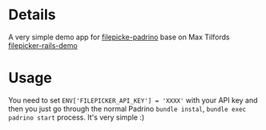 # Details

A very simple demo app for [filepicke-padrino](https://github.com/bookworm/filepicker-padrino) base on Max Tilfords [filepicker-rails-demo](https://github.com/maxtilford/filepicker-rails-demo)

# Usage

You need to set `ENV['FILEPICKER_API_KEY'] = 'XXXX'` with your API key and then you just go through the normal Padrino `bundle instal`, `bundle exec padrino start` process. It's very simple :)